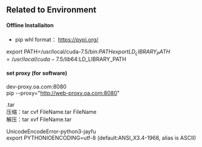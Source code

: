 ## Related to Environment


#### Offline Installaiton
- pip whl format： https://pypi.org/

export PATH=/usr/local/cuda-7.5/bin:$PATH  
export LD_LIBRARY_PATH=/usr/local/cuda-7.5/lib64:$LD_LIBRARY_PATH

#### set proxy (for software)
dev-proxy.oa.com:8080  
pip --proxy="http://web-proxy.oa.com:8080"

.tar  
压缩：tar cvf FileName.tar FileName  
解压：tar xvf FileName.tar

UnicodeEncodeError-python3-jayfu  
export PYTHONIOENCODING=utf-8  (default:ANSI_X3.4-1968, alias is ASCII)
